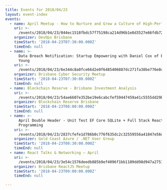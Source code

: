 ```yaml
---
title: Events for 2018/04/23
layout: event-index
events:
  - name: April Meetup - How to Nurture and Grow a Culture of High-Performance
    uri: >-
      /events/2018/04/23/044ec1518fbdc57f75198ca214d96b1e8d3527e66fdb725e3e0f3b154211b37d
    organizer: DevOps Brisbane
    timeStart: '2018-04-23T07:30:00.000Z'
    timeEnd: null
  - name: >-
      Data Breach Notification: Startup Empowering with Daniel Cox of Ernst &
      Young
    uri: >-
      /events/2018/04/23/6e344c8a0fce66d2e0f6485406887dc271fa38be776e8cc96f6414a0f2077551
    organizer: Brisbane Cyber Security Meetup
    timeStart: '2018-04-23T07:30:00.000Z'
    timeEnd: null
  - name: Blockchain Reserve - Brisbane Investment Analysis
    uri: >-
      /events/2018/04/23/54ae6607e352be19e6cabcfef59447459a41c5555dd29bab74ff92f4d458743c
    organizer: Blockchain Reserve Brisbane
    timeStart: '2018-04-23T08:00:00.000Z'
    timeEnd: null
  - name: >-
      April Double Header - Unit Test EF Core SQLite + Full Stack Reactive
      Programming
    uri: >-
      /events/2018/04/23/2837cfefe1d786b0c776f635dc2c32559556a41847e56d2c63574b423cccdb59
    organizer: Gold Coast Azure / .NET User Group
    timeStart: '2018-04-23T08:30:00.000Z'
    timeEnd: null
  - name: React Talks & Networking — April
    uri: >-
      /events/2018/04/23/3e54c1576deedb885b9ef4096f1bb1109dd98d947a2751beacd1b8f155404b60
    organizer: Brisbane ReactJS Meetup
    timeStart: '2018-04-23T09:00:00.000Z'
    timeEnd: null

---
```

